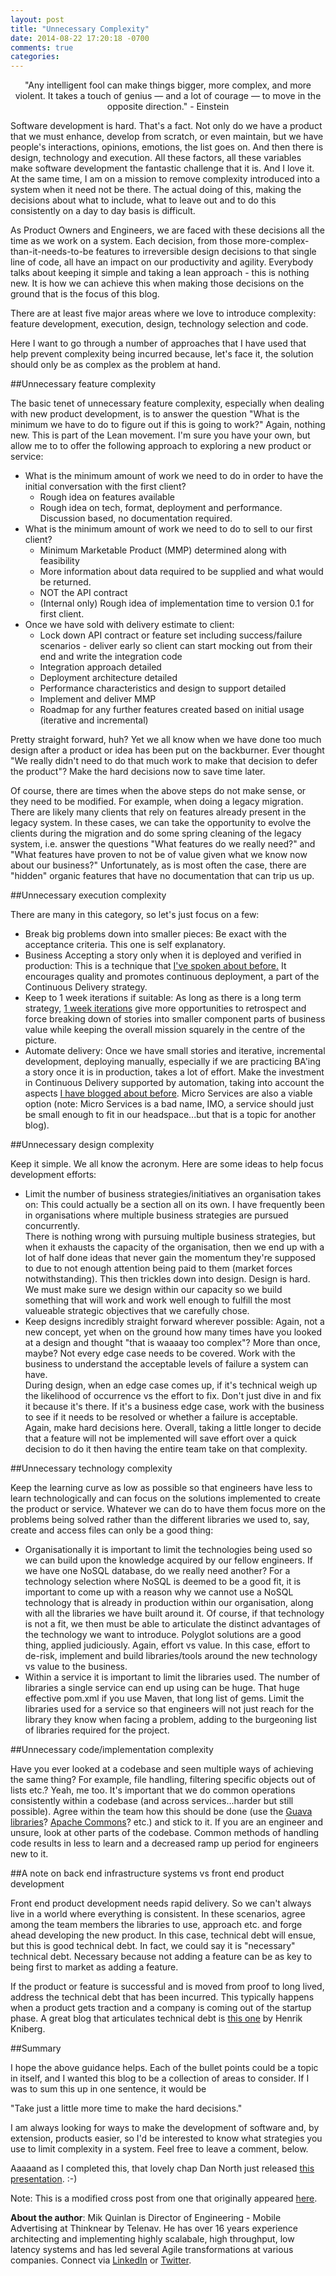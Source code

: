 ```yaml
---
layout: post
title: "Unnecessary Complexity"
date: 2014-08-22 17:20:18 -0700
comments: true
categories: 
---
```


<div align="center">
"Any intelligent fool can make things bigger, more complex, and more violent. It takes a touch of genius — and a lot of courage — to move in the opposite direction." - Einstein
</div>
<p/>
Software development is hard.  That's a fact.  Not only do we have a product that we must enhance, develop from scratch, 
or even maintain, but we have people's interactions, opinions, emotions, the list goes on.  And then there is design, 
technology and execution.   All these factors, all these variables make software development the fantastic challenge 
that it is.  And I love it.  At the same time, I am on a mission to remove complexity introduced into a system when it 
need not be there.  The actual doing of this, making the decisions about what to include, what to leave out and to do 
this consistently on a day to day basis is difficult.

As Product Owners and Engineers, we are faced with these decisions all the time as we work on a system.  Each decision, 
from those more-complex-than-it-needs-to-be features to irreversible design decisions to that single line of code, all 
have an impact on our productivity and agility.  Everybody talks about keeping it simple and taking a lean approach - 
this is nothing new.  It is how we can achieve this when making those decisions on the ground that is the focus of this 
blog.

There are at least five major areas where we love to introduce complexity: feature development, execution, design, 
technology selection and code.

Here I want to go through a number of approaches that I have used that help prevent complexity being incurred because, 
let's face it, the solution should only be as complex as the problem at hand.

##Unnecessary feature complexity

The basic tenet of unnecessary feature complexity, especially when dealing with new product development, 
is to answer the question "What is the minimum we have to do to figure out if this is going to work?" Again, nothing 
new.  This is part of the Lean movement.  I'm sure you have your own, but allow me to to offer the following approach 
to exploring a new product or service:

* What is the minimum amount of work we need to do in order to have the initial conversation with the first client?
  * Rough idea on features available
  * Rough idea on tech, format, deployment and performance.  Discussion based, no documentation required.
* What is the minimum amount of work we need to do to sell to our first client?
  * Minimum Marketable Product (MMP) determined along with feasibility
  * More information about data required to be supplied and what would be returned.
  * NOT the API contract
  * (Internal only) Rough idea of implementation time to version 0.1 for first client.
* Once we have sold with delivery estimate to client:
  * Lock down API contract or feature set including success/failure scenarios - deliver early so client can start mocking
out from their end and write the integration code
  * Integration approach detailed
  * Deployment architecture detailed
  * Performance characteristics and design to support detailed
  * Implement and deliver MMP
  * Roadmap for any further features created based on initial usage (iterative and incremental)

Pretty straight forward, huh?  Yet we all know when we have done too much design after a product or idea has been put 
on the backburner.  Ever thought "We really didn't need to do that much work to make that decision to defer the product"? Make the hard decisions now to save time later.

Of course, there are times when the above steps do not make sense, or they need to be modified.  For example, 
when doing a legacy migration. There are likely many clients that rely on features already present in the legacy system. In these cases, 
we can take the opportunity to evolve the clients during the migration and do some spring cleaning of 
the legacy system, i.e. answer the questions "What features do we really need?" and "What features have proven to not 
be of value given what we know now about our business?"  Unfortunately, as is most often the case, there are "hidden" 
organic features that have no documentation that can trip us up.

##Unnecessary execution complexity

There are many in this category, so let's just focus on a few:

* Break big problems down into smaller pieces:  Be exact with the acceptance criteria.  This one is self explanatory.
* Business Accepting a story only when it is deployed and verified in production: This is a technique that <a href="http://mikquinlan.com/2013/07/28/no-more-burndown-no-more-definition-of-done/" target="_blank">I've spoken about before.</a> 
It encourages quality and promotes continuous deployment, a part of the Continuous Delivery strategy.
* Keep to 1 week iterations if suitable: As long as there is a long term strategy, <a href="http://mikquinlan.com/2013/03/07/re-platforming-a-system-and-the-value-of-1-week-iterations/" target="_blank">1 week iterations</a>
give more opportunities to retrospect and force breaking down of stories into smaller component parts of business value while keeping the overall mission squarely in the centre of the picture.
* Automate delivery:  Once we have small stories and iterative, incremental development, deploying manually, 
especially if we are practicing BA'ing a story once it is in production, takes a lot of effort. Make the investment in 
Continuous Delivery supported by automation, taking into account the aspects <a href="http://mikquinlan.com/2014/01/27/continuous-delivery-the-missing-piece-of-the-puzzle/" target="_blank">I have blogged about before</a>.
Micro Services are also a viable option (note: Micro Services is a bad name, IMO, a service should just be small enough to fit in our
headspace...but that is a topic for another blog).

##Unnecessary design complexity

Keep it simple. We all know the acronym. Here are some ideas to help focus development efforts:

* Limit the number of business strategies/initiatives an organisation takes on:  This could actually be a section all 
on its own.  I have frequently been in organisations where multiple business strategies are pursued concurrently.  
There is nothing wrong with pursuing multiple business strategies, but when it exhausts the capacity of the organisation, 
then we end up with a lot of half done ideas that never gain the momentum they're supposed to due to not enough attention 
being paid to them (market forces notwithstanding).  This then trickles down into design.  Design is hard.  We must 
make sure we design within our capacity so we build something that will work and work well enough to fulfill the most 
valueable strategic objectives that we carefully chose.
* Keep designs incredibly straight forward wherever possible: Again, not a new concept, yet when on the ground how many 
times have you looked at a design and thought "that is waaaay too complex"?  More than once, maybe?  Not every edge 
case needs to be covered.  Work with the business to understand the acceptable levels of failure a system can have.  
During design, when an edge case comes up, if it's technical weigh up the likelihood of occurrence vs the effort to fix.
Don't just dive in and fix it because it's there.  If it's a business edge case, work with the business to see if it 
needs to be resolved or whether a failure is acceptable.  Again, make hard decisions here.  Overall, taking a little 
longer to decide that a feature will not be implemented will save effort over a quick decision to do it then having 
the entire team take on that complexity.

##Unnecessary technology complexity

Keep the learning curve as low as possible so that engineers have less to learn technologically and can focus on the 
solutions implemented to create the product or service.  Whatever we can do to have them focus more on the problems 
being solved rather than the different libraries we used to, say, create and access files can only be a good thing:

* Organisationally it is important to limit the technologies being used so we can build upon the knowledge acquired by
our fellow engineers.  If we have one NoSQL database, do we really need another?  For a technology selection where 
NoSQL is deemed to be a good fit, it is important to come up with a reason why we cannot use a NoSQL technology that 
is already in production within our organisation, along with all the libraries we have built around it.  Of course, 
if that technology is not a fit, we then must be able to articulate the distinct advantages of the technology we want 
to introduce.  Polyglot solutions are a good thing, applied judiciously.  Again, effort vs value.  In this case, effort 
to de-risk, implement and build libraries/tools around the new technology vs value to the business.
* Within a service it is important to limit the libraries used.  The number of libraries a single service can end up 
using can be huge.  That huge effective pom.xml if you use Maven, that long list of gems.  Limit the libraries used for 
a service so that engineers will not just reach for the library they know when facing a problem, adding to the burgeoning 
list of libraries required for the project.

##Unnecessary code/implementation complexity

Have you ever looked at a codebase and seen multiple ways of achieving the same thing?  For example, file handling, 
filtering specific objects out of lists etc.?  Yeah, me too.  It's important that we do common operations consistently 
within a codebase (and across services...harder but still possible).  Agree within the team how this should be done 
(use the <a href="https://code.google.com/p/guava-libraries/" target="_blank">Guava libraries</a>? <a href="http://commons.apache.org/" target="_blank">Apache Commons</a>? etc.)
and stick to it.  If you are an engineer and unsure, look at other parts of the codebase.  Common methods of handling 
code results in less to learn and a decreased ramp up period for engineers new to it.

##A note on back end infrastructure systems vs front end product development

Front end product development needs rapid delivery.  So we can't always live in a world where everything is consistent.  In these scenarios, agree among the team members the libraries to use, approach etc. and forge ahead developing the new product.  In this case, technical debt will ensue, but this is good technical debt.  In fact, we could say it is "necessary" technical debt. Necessary because not adding a feature can be as key to being first to market as adding a feature.

If the product or feature is successful and is moved from proof to long lived, address the technical debt that has been incurred.  This typically happens when a product gets traction and a company is coming out of the startup phase. A great blog that articulates technical debt is 
<a href="http://blog.crisp.se/2013/10/11/henrikkniberg/good-and-bad-technical-debt" target="_blank">this one</a> by Henrik Kniberg.

##Summary

I hope the above guidance helps.  Each of the bullet points could be a topic in itself, and I wanted this blog to be a collection of areas to consider.  If I was to sum this up in one sentence, it would be

"Take just a little more time to make the hard decisions."

I am always looking for ways to make the development of software and, by extension, products easier, so I'd be interested to know what strategies you use to limit complexity in a system. Feel free to leave a comment, below.

Aaaaand as I completed this, that lovely chap Dan North just released <a href="https://www.youtube.com/watch?v=XqgwHXsQA1g" target="_blank">this presentation</a>. :-)

Note: This is a modified cross post from one that originally appeared <a href="http://mikquinlan.com/2014/08/14/unnecessary-complexity/" target="_blank">here</a>. 

**About the author**: Mik Quinlan is Director of Engineering - Mobile Advertising at Thinknear by Telenav. He has
over 16 years experience architecting and implementing highly scalabale, high throughput, low latency systems and
has led several Agile transformations at various companies. Connect via <a href="https://www.linkedin.com/in/mikquinlan" target="_blank">LinkedIn</a>
or <a href="https://twitter.com/mikquinlan" target="_blank">Twitter</a>.